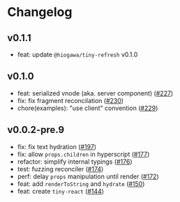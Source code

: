 # Changelog

## v0.1.1

- feat: update `@hiogawa/tiny-refresh` v0.1.0

## v0.1.0

- feat: serialized vnode (aka. server component) ([#227](https://github.com/hi-ogawa/js-utils/pull/227))
- fix: fix fragment reconcilation ([#230](https://github.com/hi-ogawa/js-utils/pull/230))
- chore(examples): "use client" convention ([#229](https://github.com/hi-ogawa/js-utils/pull/229))

## v0.0.2-pre.9

- fix: fix text hydration ([#197](https://github.com/hi-ogawa/js-utils/pull/197))
- fix: allow `props.children` in hyperscript ([#177](https://github.com/hi-ogawa/js-utils/pull/177))
- refactor: simplify internal typings ([#176](https://github.com/hi-ogawa/js-utils/pull/176))
- test: fuzzing reconciler ([#174](https://github.com/hi-ogawa/js-utils/pull/174))
- perf: delay `props` manipulation until render ([#172](https://github.com/hi-ogawa/js-utils/pull/172))
- feat: add `renderToString` and `hydrate` ([#150](https://github.com/hi-ogawa/js-utils/pull/150))
- feat: create `tiny-react` ([#144](https://github.com/hi-ogawa/js-utils/pull/144))
